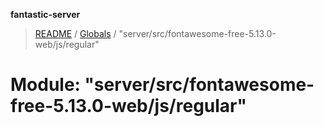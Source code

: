 **fantastic-server**

> [README](../README.md) / [Globals](../globals.md) / "server/src/fontawesome-free-5.13.0-web/js/regular"

# Module: "server/src/fontawesome-free-5.13.0-web/js/regular"
